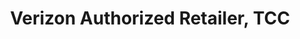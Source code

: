 ---
title: "Verizon Authorized Retailer, TCC"
url: /pottsville/verizon-authorized-retailer-tcc/
shop: Handy
---
